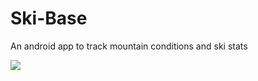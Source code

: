 # Ski-Base
An android app to track mountain conditions and ski stats

![](Screen_Shot_2020-02-10_at_4.28.02_PM.png)
